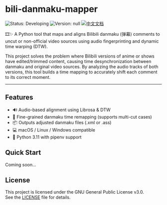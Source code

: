 # bili-danmaku-mapper

![Status: Developing](https://img.shields.io/badge/Status-Developing-blue?style=for-the-badge)
![Version: null](https://img.shields.io/badge/Version-null-brightgreen?style=for-the-badge)
[![中文文档](https://img.shields.io/badge/中文文档-brightgreen?style=for-the-badge)](README-zh.md)

🎞️✨ A Python tool that maps and aligns Bilibili danmaku (弹幕) comments to uncut or non-official video sources using audio fingerprinting and dynamic time warping (DTW).

This project solves the problem where Bilibili versions of anime or shows have edited/trimmed content, causing time desynchronization between danmaku and original video sources. By analyzing the audio tracks of both versions, this tool builds a time mapping to accurately shift each comment to its correct moment.

---

## Features

- 🔊 Audio-based alignment using Librosa & DTW
- 🧭 Fine-grained danmaku time remapping (supports multi-cut cases)
- 📦 Outputs adjusted danmaku files (.xml or .ass)
- 💻 macOS / Linux / Windows compatible
- 🐍 Python 3.11 with pipenv support

## Quick Start

Coming soon...

## License

This project is licensed under the GNU General Public License v3.0.  
See the [LICENSE](LICENSE) file for details.
